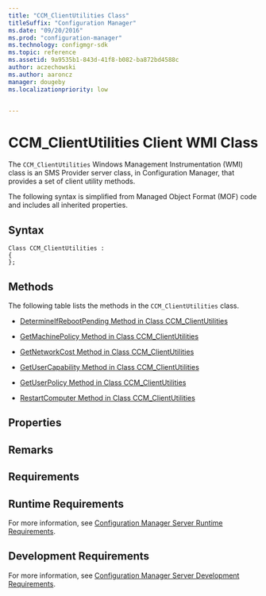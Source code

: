 ```yaml
---
title: "CCM_ClientUtilities Class"
titleSuffix: "Configuration Manager"
ms.date: "09/20/2016"
ms.prod: "configuration-manager"
ms.technology: configmgr-sdk
ms.topic: reference
ms.assetid: 9a9535b1-843d-41f8-b082-ba872bd4588c
author: aczechowski
ms.author: aaroncz
manager: dougebyms.localizationpriority: low


---
```

# CCM_ClientUtilities Client WMI Class
The `CCM_ClientUtilities` Windows Management Instrumentation (WMI) class is an SMS Provider server class, in Configuration Manager, that provides a set of client utility methods.   

 The following syntax is simplified from Managed Object Format (MOF) code and includes all inherited properties.  

## Syntax  

```  
Class CCM_ClientUtilities :    
{  
};  
```  

## Methods  
 The following table lists the methods in the `CCM_ClientUtilities` class.  

-   [DetermineIfRebootPending Method in Class CCM_ClientUtilities](../../../../../develop/reference/core/clients/sdk/determineifrebootpending-method-in-class-ccm_clientutilities.md)  

-   [GetMachinePolicy Method in Class CCM_ClientUtilities](../../../../../develop/reference/core/clients/sdk/getmachinepolicy-method-in-class-ccm_clientutilities.md)  

-   [GetNetworkCost Method in Class CCM_ClientUtilities](../../../../../develop/reference/core/clients/sdk/getnetworkcost-method-in-class-ccm_clientutilities.md)  

-   [GetUserCapability Method in Class CCM_ClientUtilities](../../../../../develop/reference/core/clients/sdk/getusercapability-method-in-class-ccm_clientutilities.md)  

-   [GetUserPolicy Method in Class CCM_ClientUtilities](../../../../../develop/reference/core/clients/sdk/getuserpolicy-method-in-class-ccm_clientutilities.md)  

-   [RestartComputer Method in Class CCM_ClientUtilities](../../../../../develop/reference/core/clients/sdk/restartcomputer-method-in-class-ccm_clientutilities.md)  

## Properties  

## Remarks  

## Requirements  

## Runtime Requirements  
 For more information, see [Configuration Manager Server Runtime Requirements](../../../../../develop/core/reqs/server-runtime-requirements.md).  

## Development Requirements  
 For more information, see [Configuration Manager Server Development Requirements](../../../../../develop/core/reqs/server-development-requirements.md).  
